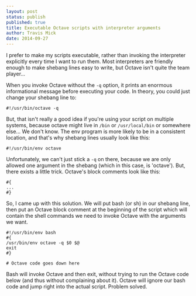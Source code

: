 ```yaml
---
layout: post
status: publish
published: true
title: Executable Octave scripts with interpreter arguments
author: Travis Mick
date: 2014-09-27
---
```

I prefer to make my scripts executable, rather than invoking the interpreter explicitly every time I want to run them. Most interpreters are friendly enough to make shebang lines easy to write, but Octave isn't quite the team player...

<!-- more -->

When you invoke Octave without the `-q` option, it prints an enormous informational message before executing your code. In theory, you could just change your shebang line to:

```
#!/usr/bin/octave -q
```

But, that isn't really a good idea if you're using your script on multiple systems, because octave might live in `/bin` or `/usr/local/bin` or somewhere else... We don't know. The env program is more likely to be in a consistent location, and that's why shebang lines usually look like this:

```
#!/usr/bin/env octave
```

Unfortunately, we can't just stick a `-q` on there, because we are only allowed one argument in the shebang (which in this case, is 'octave'). But, there exists a little trick. Octave's block comments look like this:

```
#{
...
#}
```

So, I came up with this solution. We will put bash (or sh) in our shebang line, then put an Octave block comment at the beginning of the script which will contain the shell commands we need to invoke Octave with the arguments we want.

```
#!/usr/bin/env bash
#{
/usr/bin/env octave -q $0 $@
exit
#}

# Octave code goes down here
```

Bash will invoke Octave and then exit, without trying to run the Octave code below (and thus without complaining about it). Octave will ignore our bash code and jump right into the actual script. Problem solved.

